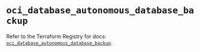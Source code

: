 # `oci_database_autonomous_database_backup`

Refer to the Terraform Registry for docs: [`oci_database_autonomous_database_backup`](https://registry.terraform.io/providers/oracle/oci/6.18.0/docs/resources/database_autonomous_database_backup).
